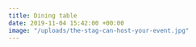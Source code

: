 ```yaml
---
title: Dining table
date: 2019-11-04 15:42:00 +00:00
image: "/uploads/the-stag-can-host-your-event.jpg"
---
```

